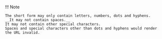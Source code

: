 !!! Note

    The short form may only contain letters, numbers, dots and hyphens. 
    __It may not contain spaces.__ 
    It may not contain other special characters. 
    Spaces and special characters other than dots and hyphens would render the URL invalid. 